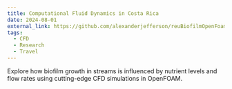 ```yaml
---
title: Computational Fluid Dynamics in Costa Rica
date: 2024-08-01
external_link: https://github.com/alexanderjefferson/reuBiofilmOpenFoam
tags:
  - CFD
  - Research
  - Travel
---
```


Explore how biofilm growth in streams is influenced by nutrient levels and flow rates using cutting-edge CFD simulations in OpenFOAM.

<!--more-->
